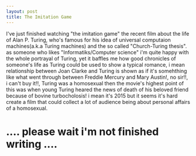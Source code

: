 ```yaml
---
layout: post
title: The Imitation Game
---
```


I've just finished watching "the imitation game" the recent film about the life of Alan P. Turing, who's famous for his idea of universal computaion machines(a.k.a Turing machines) and the so called "Church-Turing thesis". as someone who likes "Informatiks/Computer science" i'm quite happy with the whole portrayal of Turing, yet it baffles me how good chronicles of someone's life as Turing could be used to show a typical romance, i mean relationship between Joan Clarke and Turing is shown as if it's somehthing like what went through between Freddie Mercury and Mary Austin!, no sir!!, i can't buy it!!, Turing was a homosexual then the movie's highest point of this was when young Turing heared the news of death of his beloved friend because of bovine turbocholosis! i mean it's 2015 but it seems it's hard create a film that could collect a lot of audience being about personal affairs of a homosexual.



  .... please wait i'm not finished writing ....
  ==============================================






